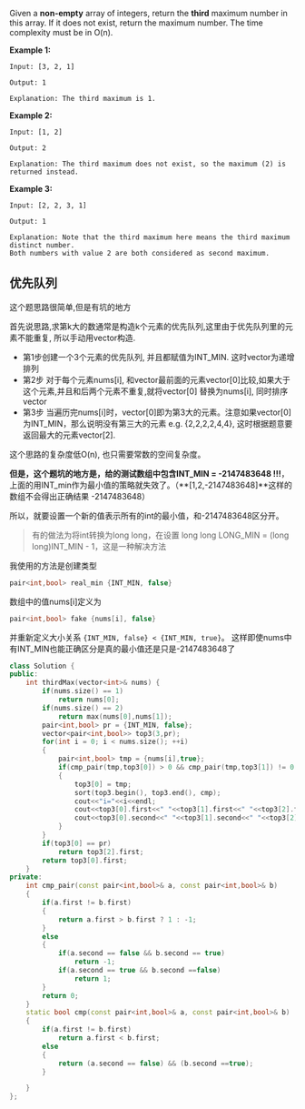 Given a **non-empty** array of integers, return the **third** maximum number in this array. If it does not exist, return the maximum number. The time complexity must be in O(n).

**Example 1:**

```
Input: [3, 2, 1]

Output: 1

Explanation: The third maximum is 1.
```



**Example 2:**

```
Input: [1, 2]

Output: 2

Explanation: The third maximum does not exist, so the maximum (2) is returned instead.
```



**Example 3:**

```
Input: [2, 2, 3, 1]

Output: 1

Explanation: Note that the third maximum here means the third maximum distinct number.
Both numbers with value 2 are both considered as second maximum.
```



## 优先队列

这个题思路很简单,但是有坑的地方

首先说思路,求第k大的数通常是构造k个元素的优先队列,这里由于优先队列里的元素不能重复, 所以手动用vector构造.

+ 第1步创建一个3个元素的优先队列, 并且都赋值为INT_MIN. 这时vector为递增排列
+ 第2步 对于每个元素nums[i], 和vector最前面的元素vector[0]比较,如果大于这个元素,并且和后两个元素不重复,就将vector[0] 替换为nums[i], 同时排序vector
+ 第3步 当遍历完nums[i]时，vector[0]即为第3大的元素。注意如果vector[0] 为INT_MIN，那么说明没有第三大的元素 e.g. {2,2,2,2,4,4}, 这时根据题意要返回最大的元素vector[2].

这个思路的复杂度低O(n), 也只需要常数的空间复杂度。

**但是，这个题坑的地方是，给的测试数组中包含INT_MIN = -2147483648 !!!**，上面的用INT_min作为最小值的策略就失效了。（**[1,2,-2147483648]**这样的数组不会得出正确结果 -2147483648）

所以，就要设置一个新的值表示所有的int的最小值，和-2147483648区分开。

> 有的做法为将int转换为long long，在设置 long long LONG_MIN = (long long)INT_MIN - 1，这是一种解决方法

我使用的方法是创建类型 

```c++
pair<int,bool> real_min {INT_MIN, false}
```

数组中的值nums[i]定义为 

```c++
pair<int,bool> fake {nums[i], false}
```

并重新定义大小关系 `{INT_MIN, false} < {INT_MIN, true}`。 这样即使nums中有INT_MIN也能正确区分是真的最小值还是只是-2147483648了

```c++
class Solution {
public:
    int thirdMax(vector<int>& nums) {
        if(nums.size() == 1)
            return nums[0];
        if(nums.size() == 2)
            return max(nums[0],nums[1]);
        pair<int,bool> pr = {INT_MIN, false};
        vector<pair<int,bool>> top3(3,pr);
        for(int i = 0; i < nums.size(); ++i)
        {
            pair<int,bool> tmp = {nums[i],true};
            if(cmp_pair(tmp,top3[0]) > 0 && cmp_pair(tmp,top3[1]) != 0 && cmp_pair(tmp,top3[2]) != 0)
            {
                top3[0] = tmp;
                sort(top3.begin(), top3.end(), cmp);
                cout<<"i="<<i<<endl;
                cout<<top3[0].first<<" "<<top3[1].first<<" "<<top3[2].first<<" "<<endl;
                cout<<top3[0].second<<" "<<top3[1].second<<" "<<top3[2].second<<" "<<endl;
            }
        }
        if(top3[0] == pr)
            return top3[2].first;
        return top3[0].first;
    }
private:
    int cmp_pair(const pair<int,bool>& a, const pair<int,bool>& b)
    {
        if(a.first != b.first)
        {
            return a.first > b.first ? 1 : -1;
        }
        else
        {
            if(a.second == false && b.second == true)
                return -1;
            if(a.second == true && b.second ==false)
                return 1;
        }
        return 0;
    }
    static bool cmp(const pair<int,bool>& a, const pair<int,bool>& b)
    {
        if(a.first != b.first)
            return a.first < b.first;
        else
        {
            return (a.second == false) && (b.second ==true);
        }

    }
};
```



